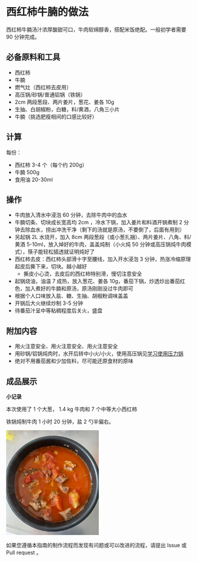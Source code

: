 # 西红柿牛腩的做法

西红柿牛腩汤汁浓厚酸甜可口，牛肉软绵醇香，搭配米饭绝配。一般初学者需要 90 分钟完成。

## 必备原料和工具

- 西红柿
- 牛腩
- 燃气灶（西红柿去皮用）
- 高压锅/砂锅/普通铝锅（铁锅）
- 2cm 两段葱段、两片姜片，葱花、姜各 10g
- 生抽、白胡椒粉，白糖，料/黄酒，八角三小片
- 牛腩（挑选肥瘦相间的口感比较好）

## 计算

每份：

- 西红柿 3-4 个（每个约 200g）
- 牛腩 500g
- 食用油 20-30ml

## 操作

- 牛肉放入清水中浸泡 60 分钟，去除牛肉中的血水
- 牛腩切条、切块成长宽高均 2cm ，冷水下锅，加入姜片和料酒开锅煮制 2 分钟去除血水，捞出冲洗干净（剩下的汤就是原汤，不要倒了，后面有用到）
- 另起锅 2L 水烧开，加入 8cm 两段葱段（或小葱扎捆）、两片姜片、八角、料/黄酒 5-10ml，放入焯好的牛肉，盖盖炖制（小火炖 50 分钟或高压锅炖牛肉模式），筷子能轻松插透就证明炖好了
- 西红柿去皮：西红柿头部滑十字至腰线，加入开水浸泡 3 分钟，热涨冷缩原理起皮后撕下来，切块。越小越好
  - 撕皮小心烫，去皮后的西红柿特别滑，慢切注意安全
- 起锅烧油，油温 7 成热，放入葱花、姜各 10g，番茄下锅，炒透炒出番茄红色，加入煮好的牛腩和原汤，原汤刚刚没过牛肉即可
- 根据个人口味放入盐、糖、生抽、胡椒粉调味盖盖
- 开锅后大火继续炒制 3-5 分钟
- 待番茄汁呈中等粘稠程度后关火，盛盘

## 附加内容

- 用火注意安全、用火注意安全、用火注意安全
- 用砂锅/铝锅炖肉时，水开后转中小火/小火，使用高压锅见[学习使用压力锅](./../../../tips/learn/高压力锅.md)
- 绝对不用番茄酱和少加佐料，尽可能还原食材的原味

## 成品展示

**小记录**

本次使用了 1 个大葱， 1.4 kg 牛肉和 7 个中等大小西红柿

铁锅炖制牛肉 1 小时 20 分钟，盐 2 勺半偏右。

<img src="./2024.07.21.jpg"  width="50%" />

如果您遵循本指南的制作流程而发现有问题或可以改进的流程，请提出 Issue 或 Pull request 。

